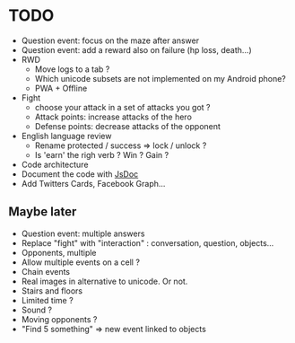 # TODO

- Question event: focus on the maze after answer
- Question event: add a reward also on failure (hp loss, death...)
- RWD
  - Move logs to a tab ?
  - Which unicode subsets are not implemented on my Android phone?
  - PWA + Offline
- Fight
  - choose your attack in a set of attacks you got ?
  - Attack points: increase attacks of the hero
  - Defense points: decrease attacks of the opponent
- English language review
  - Rename protected / success => lock / unlock ?
  - Is 'earn' the righ verb ? Win ? Gain ?
- Code architecture
- Document the code with [JsDoc](https://fr.wikipedia.org/wiki/JSDoc)
- Add Twitters Cards, Facebook Graph...

## Maybe later

- Question event: multiple answers
- Replace "fight" with "interaction" : conversation, question, objects...
- Opponents, multiple
- Allow multiple events on a cell ?
- Chain events
- Real images in alternative to unicode. Or not.
- Stairs and floors
- Limited time ?
- Sound ?
- Moving opponents ?
- "Find 5 something" => new event linked to objects